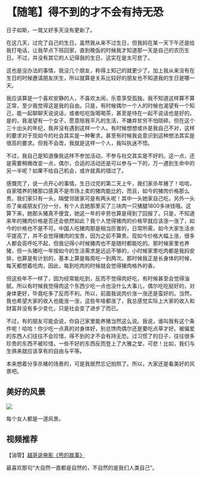 # 【随笔】得不到的才不会有持无恐


日子如斯，一晃又好多天没有更新了。

在这几天，过完了自己的生日。虽然我从来不过生日，但我妈在某一天下午还是给我打电话，让我早点下班回家，直到晚饭的时候我才知道那一天是自己的农历生日。不过，并没有其它的人记得我的生日，这实在是太可悲了。

这也是没办法的事情，我没几个朋友，称得上知己的就更少了。加上我从来没有在生日的时候邀请朋友庆生，所以就算是关系比较好的朋友也不知道我的生日是哪一天。

我应该算是一个喜欢安静的人，不喜欢太闹，乐意享受孤独。我不知道这样算不算正常，至少我觉得这是我的自由。只是，有时候偶尔一个人的时候也渴望有一个知己，能一起聊聊天说说话，或者吃吃饭喝喝茶，甚至是待在一起不说话也是好的。是的，我渴望有一个女子，愿意陪我平凡的生活，不嫌弃贫穷不怕琐碎。但在这个三十出头的年纪，我并没有遇到这样一个人。有时候想想或许是我自己不对，这样的要求对于现如今的社会其实是一种奢求，甚至有时候我会意识到这种想法其实是很高的要求。但我不会改，我就是这样一个人，我叫执迷不悟。

不过，我自己是知道像我这样不参加活动，不参与社交其实是不好的。这一点，还是需要稍微改变一点，偶尔，合适的活动还是可以参与一下的，万一遇到生命中的另一半呢？如果不给自己机会，或许就真的错过了。

感慨完了，说一点开心的事情。生日过完的第二天上午，我们家杀年猪了！哈哈，自家喂养的猪那口感真不是市场上卖的猪肉能比的，而且，如今的猪肉价格那么贵。我们家只有一头，隔壁邻居家可是有两头呢！其中一头她家自己吃，另外一头杀了亲戚朋友们分一分，有个人去她那里买了三块肉一只猪腿1800多块钱哦。这算下来，她那头猪真不便宜，她这一年的辛劳也算是得到了回报了。只是，不知道来年的猪肉价格是否还会依然如此？我个人觉得猪肉的价格早就应该涨一涨了，如今的价格也不是不可。中国人吃猪肉那是相当厉害的，日常所需，如今大家生活水平提高了，并不会觉得猪肉的宝贵，因为之前不算贵。现如今价格大幅上涨，很多人都会高呼吃不起，但我记得小时候猪肉也不是随时都能吃的。那时候家里也养猪，但一头猪吃一年按如今的生活需求是远远不够的，小时候家里吃肉都是我妈安排，也算是有计划的，基本上算是每周吃一到两次。那时候我正是长身体的时候，每天都想着吃肉，因此，每到吃肉的时候就会觉得猪肉格外的香。

但这些年不一样了，因为经常能吃到，反而不觉得肉好吃，有时候甚至会觉得油腻。所以有时候我觉得肉这个东西少吃一点也没什么大事儿，偶尔吃吃挺好的，对身体更好，毕竟吃多了反而不利。所以，前面我说肉价涨一涨还是蛮好的。当然，我也希望大家的收入也能涨一涨，这些年啥都涨了，我总感觉实际上大家的收入和财富并没有多少变化，只是社会变了进步了而已。

不过，有的朋友可能会说，你自己家里能养猪当然这么说。我说，谁叫我有这个条件呢！哈哈！你少吃一点真的对身体好，别总馋肉偶尔还是要吃点草才好。被偏爱的东西人们往往不会珍惜，得不到的才不会有持无恐。过习惯了的日子，往往很多珍贵的东西不被珍惜，一些不好的东西反而登上了大雅之堂，可悲！比如，我们与生俱来就应该享有的自由与平等。

本来想着分享杀猪的场景的，可是我居然忘记拍照了。所以，大家还是看美好的风景吧。

## 美好的风景

![](https://img.1078503.org/imgs/2019/12/2492c9253033896d.png)

每个女人都是一道风景。

## 视频推荐

【油管】[越哥说电影《熊的故事》](https://www.youtube.com/watch?v=NabeAZE-OF0) 

最喜欢那句“大自然一直都是自然的，不自然的是我们人类自己”。
